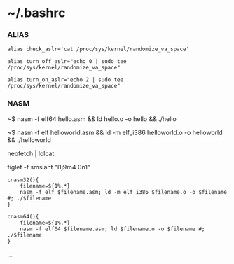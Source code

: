 # ~/.bashrc

### ALIAS

```
alias check_aslr='cat /proc/sys/kernel/randomize_va_space'

alias turn_off_aslr="echo 0 | sudo tee /proc/sys/kernel/randomize_va_space"

alias turn_on_aslr="echo 2 | sudo tee /proc/sys/kernel/randomize_va_space"
```

### NASM

~$ nasm -f elf64 hello.asm && ld hello.o -o hello && ./hello

~$ nasm -f elf helloworld.asm && ld -m elf_i386 helloworld.o -o helloworld && ./helloworld

neofetch | lolcat

figlet -f smslant "l1j9m4 0n1"

```
cnasm32(){
    filename=${1%.*}
    nasm -f elf $filename.asm; ld -m elf_i386 $filename.o -o $filename #; ./$filename
}
```

```
cnasm64(){
    filename=${1%.*}
    nasm -f elf64 $filename.asm; ld $filename.o -o $filename #; ./$filename
}
```

...
